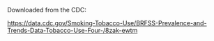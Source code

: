 Downloaded from the CDC:

https://data.cdc.gov/Smoking-Tobacco-Use/BRFSS-Prevalence-and-Trends-Data-Tobacco-Use-Four-/8zak-ewtm
